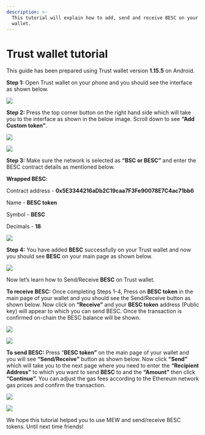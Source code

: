 ```yaml
---
description: >-
  This tutorial will explain how to add, send and receive BESC on your Trust
  wallet.
---
```


# Trust wallet tutorial

This guide has been prepared using Trust wallet version **1.15.5** on Android. 

**Step 1:** Open Trust wallet on your phone and you should see the interface as shown below. 

![](../.gitbook/assets/0.jpeg)

**Step 2:** Press the top corner button on the right hand side which will take you to the interface as shown in the below image. Scroll down to see **“Add Custom token”**.

![](../.gitbook/assets/2-1.jpg)

![](../.gitbook/assets/2-2.jpg)

**Step 3:** Make sure the network is selected as **“BSC or BESC”** and enter the BESC contract details as mentioned below.

**Wrapped BESC**:

Contract address - **0x5E3344216aDb2C19caa7F3Fe90078E7C4ac71bb6**

Name - **BESC token**

Symbol - **BESC**

Decimals - **18**

![](../.gitbook/assets/3%20%281%29.jpeg)

**Step 4:** You have added **BESC** successfully on your Trust wallet and now you should see **BESC** on your main page as shown below.

![](../.gitbook/assets/4-1.jpg)

Now let’s learn how to Send/Receive **BESC** on Trust wallet.

**To receive BESC:** Once completing Steps 1-4, Press on **BESC token** in the main page of your wallet and you should see the Send/Receive button as shown below. Now click on **“Receive”** and your **BESC token** address \(Public key\) will appear to which you can send BESC. Once the transaction is confirmed on-chain the BESC balance will be shown.

![](../.gitbook/assets/5-1.jpg)

![](../.gitbook/assets/5-2.jpg)

**To send BESC:** Press “**BESC token”** on the main page of your wallet and you will see **“Send/Receive”** button as shown below. Now click **“Send”** which will take you to the next page where you need to enter the **“Recipient Address”** to which you want to send **BESC** to and the **“Amount”** then click **“Continue”.** You can adjust the gas fees according to the Ethereum network gas prices and confirm the transaction.

![](../.gitbook/assets/6-1.jpg)

![](../.gitbook/assets/6-2.jpg)

We hope this tutorial helped you to use MEW and send/receive BESC tokens. Until next time friends!

